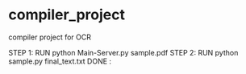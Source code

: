 # compiler_project
compiler project for OCR

STEP 1:
RUN python Main-Server.py sample.pdf 
STEP 2:
RUN python sample.py final_text.txt
DONE :
